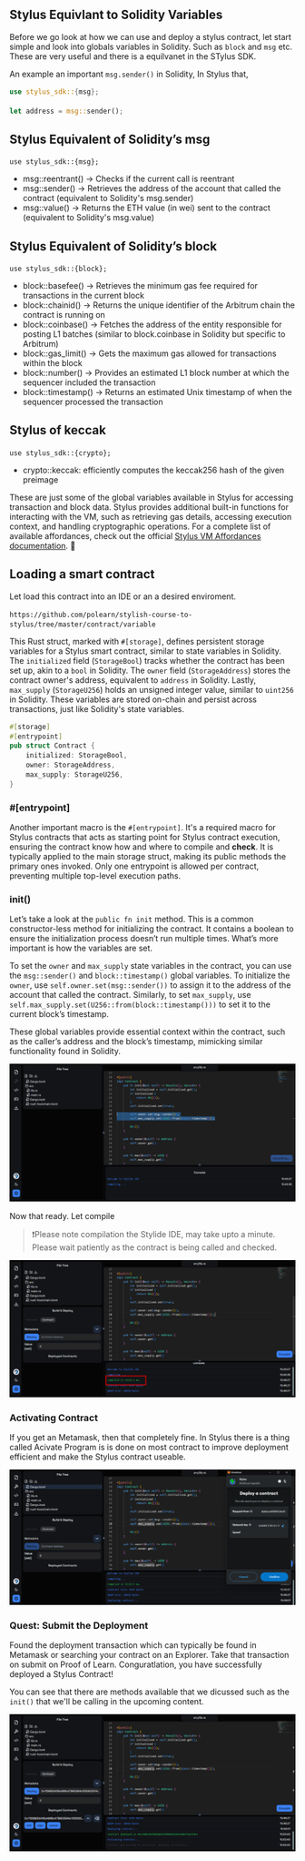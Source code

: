 ## Stylus Equivlant to Solidity Variables

Before we go look at how we can use and deploy a stylus contract, let start simple and look into globals variables in Solidity. Such as `block` and `msg` etc. These are very useful and there is a equilvanet in the STylus SDK. 

An example an important `msg.sender()` in Solidity, In Stylus that,

```rust
use stylus_sdk::{msg};

let address = msg::sender();
```

## Stylus Equivalent of Solidity’s msg

`use stylus_sdk::{msg};`

- msg::reentrant() → Checks if the current call is reentrant
- msg::sender() → Retrieves the address of the account that called the contract (equivalent to Solidity's msg.sender)
- msg::value() → Returns the ETH value (in wei) sent to the contract (equivalent to Solidity's msg.value)

## Stylus Equivalent of Solidity’s block

`use stylus_sdk::{block};`

- block::basefee() → Retrieves the minimum gas fee required for transactions in the current block
- block::chainid() → Returns the unique identifier of the Arbitrum chain the contract is running on
- block::coinbase() → Fetches the address of the entity responsible for posting L1 batches (similar to block.coinbase in Solidity but specific to Arbitrum)
- block::gas_limit() → Gets the maximum gas allowed for transactions within the block
- block::number() → Provides an estimated L1 block number at which the sequencer included the transaction
- block::timestamp() → Returns an estimated Unix timestamp of when the sequencer processed the transaction

## Stylus of keccak

`use stylus_sdk::{crypto};`

- crypto::keccak: efficiently computes the keccak256 hash of the given preimage

These are just some of the global variables available in Stylus for accessing transaction and block data. Stylus provides additional built-in functions for interacting with the VM, such as retrieving gas details, accessing execution context, and handling cryptographic operations. For a complete list of available affordances, check out the official [Stylus VM Affordances documentation](https://docs.arbitrum.io/stylus-by-example/basic_examples/vm_affordances). 🚀

## Loading a smart contract

Let load this contract into an IDE or an a desired enviroment.

`https://github.com/polearn/stylish-course-to-stylus/tree/master/contract/variable`

This Rust struct, marked with `#[storage]`, defines persistent storage variables for a Stylus smart contract, similar to state variables in Solidity. The `initialized` field (`StorageBool`) tracks whether the contract has been set up, akin to a `bool` in Solidity. The `owner` field (`StorageAddress`) stores the contract owner's address, equivalent to `address` in Solidity. Lastly, `max_supply` (`StorageU256`) holds an unsigned integer value, similar to `uint256` in Solidity. These variables are stored on-chain and persist across transactions, just like Solidity's state variables.

```rust
#[storage]
#[entrypoint]
pub struct Contract {
    initialized: StorageBool,
    owner: StorageAddress,
    max_supply: StorageU256,
}
```

### #[entrypoint]

Another important macro is the `#[entrypoint]`. It's a required macro for Stylus contracts that acts as starting point for Stylus contract execution, ensuring the contract know how and where to compile and **check**. It is typically applied to the main storage struct, making its public methods the primary ones invoked. Only one entrypoint is allowed per contract, preventing multiple top-level execution paths.

### init()

Let’s take a look at the `public fn init` method. This is a common constructor-less method for initializing the contract. It contains a boolean to ensure the initialization process doesn’t run multiple times. What’s more important is how the variables are set. 

To set the `owner` and `max_supply` state variables in the contract, you can use the `msg::sender()` and `block::timestamp()` global variables. To initialize the `owner`, use `self.owner.set(msg::sender())` to assign it to the address of the account that called the contract. Similarly, to set `max_supply`, use `self.max_supply.set(U256::from(block::timestamp()))` to set it to the current block’s timestamp.

These global variables provide essential context within the contract, such as the caller’s address and the block’s timestamp, mimicking similar functionality found in Solidity.

![](https://raw.githubusercontent.com/POLearn/stylish-course-to-stylus/refs/heads/master/content/assets/images/variable_set.png)

Now that ready. Let compile

> ❗Please note compilation the Stylide IDE, may take upto a minute. Please wait patiently as the contract is being called and checked.

![](https://raw.githubusercontent.com/POLearn/stylish-course-to-stylus/refs/heads/master/content/assets/images/variable_compile.png)

### Activating Contract

If you get an Metamask, then that completely fine. In Stylus there is a thing called Acivate Program is is done on most contract to improve deployment efficient and make the Stylus contract useable.

![](https://raw.githubusercontent.com/POLearn/stylish-course-to-stylus/refs/heads/master/content/assets/images/variable_deploy.png)

### Quest: Submit the Deployment

Found the deployment transaction which can typically be found in Metamask or searching your contract on an Explorer. Take that transaction on submit on Proof of Learn. Conguratlation, you have successfully deployed a Stylus Contract! 

You can see that there are methods available that we dicussed such as the `init()` that we'll be calling in the upcoming content.

![](https://raw.githubusercontent.com/POLearn/stylish-course-to-stylus/refs/heads/master/content/assets/images/variable_deployed.png)
